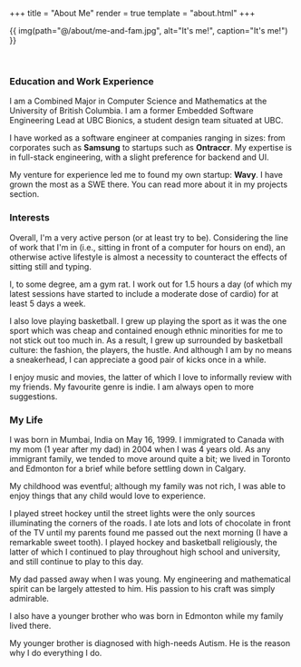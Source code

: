 +++
title = "About Me"
render = true
template = "about.html"
+++

{{ img(path="@/about/me-and-fam.jpg", alt="It's me!", caption="It's me!") }}

&nbsp;

### Education and Work Experience
I am a Combined Major in Computer Science and Mathematics at the University of British Columbia.
I am a former Embedded Software Engineering Lead at UBC Bionics, a student design team situated at UBC.

I have worked as a software engineer at companies ranging in sizes: from corporates such as **Samsung** to startups such as **Ontraccr**.
My expertise is in full-stack engineering, with a slight preference for backend and UI.

My venture for experience led me to found my own startup: **Wavy**.
I have grown the most as a SWE there.
You can read more about it in my projects section.

### Interests
Overall, I'm a very active person (or at least try to be).
Considering the line of work that I'm in (i.e., sitting in front of a computer for hours on end), an otherwise active lifestyle is almost a necessity to counteract the effects of sitting still and typing.

I, to some degree, am a gym rat.
I work out for 1.5 hours a day (of which my latest sessions have started to include a moderate dose of cardio) for at least 5 days a week.

I also love playing basketball.
I grew up playing the sport as it was the one sport which was cheap and contained enough ethnic minorities for me to not stick out too much in.
As a result, I grew up surrounded by basketball culture: the fashion, the players, the hustle.
And although I am by no means a sneakerhead, I can appreciate a good pair of kicks once in a while.

I enjoy music and movies, the latter of which I love to informally review with my friends.
My favourite genre is indie.
I am always open to more suggestions.

### My Life
I was born in Mumbai, India on May 16, 1999.
I immigrated to Canada with my mom (1 year after my dad) in 2004 when I was 4 years old.
As any immigrant family, we tended to move around quite a bit; we lived in Toronto and Edmonton for a brief while before settling down in Calgary.

My childhood was eventful; although my family was not rich, I was able to enjoy things that any child would love to experience.

I played street hockey until the street lights were the only sources illuminating the corners of the roads.
I ate lots and lots of chocolate in front of the TV until my parents found me passed out the next morning (I have a remarkable sweet tooth).
I played hockey and basketball religiously, the latter of which I continued to play throughout high school and university, and still continue to play to this day.

My dad passed away when I was young.
My engineering and mathematical spirit can be largely attested to him.
His passion to his craft was simply admirable.

I also have a younger brother who was born in Edmonton while my family lived there.

My younger brother is diagnosed with high-needs Autism.
He is the reason why I do everything I do.
